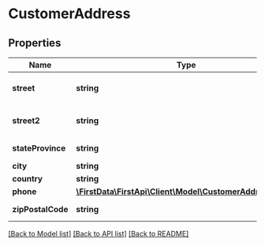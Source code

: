 # CustomerAddress

## Properties
Name | Type | Description | Notes
------------ | ------------- | ------------- | -------------
**street** | **string** | First line of street address. | 
**street2** | **string** | Second line of street address. | [optional] 
**stateProvince** | **string** | State or province. | [optional] 
**city** | **string** | City. | [optional] 
**country** | **string** | Country. | 
**phone** | [**\FirstData\FirstApi\Client\Model\CustomerAddressPhone**](CustomerAddressPhone.md) |  | [optional] 
**zipPostalCode** | **string** | Postal code. | 

[[Back to Model list]](../README.md#documentation-for-models) [[Back to API list]](../README.md#documentation-for-api-endpoints) [[Back to README]](../README.md)


